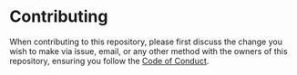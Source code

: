 # Contributing
When contributing to this repository, please first discuss the change you wish to make via issue, email, or any other method with the owners of this repository, ensuring you follow the [Code of Conduct](https://github.com/airscripts/cacca/blob/main/CODE_OF_CONDUCT.md).  
